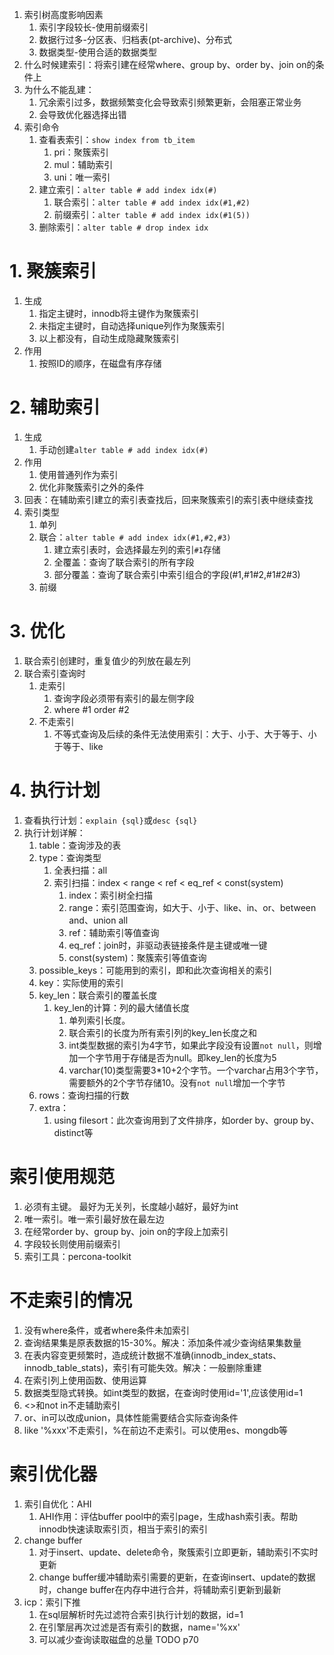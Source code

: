 1. 索引树高度影响因素
   1. 索引字段较长-使用前缀索引
   2. 数据行过多-分区表、归档表(pt-archive)、分布式
   3. 数据类型-使用合适的数据类型
2. 什么时候建索引：将索引建在经常where、group by、order by、join on的条件上
3. 为什么不能乱建：
   1. 冗余索引过多，数据频繁变化会导致索引频繁更新，会阻塞正常业务
   2. 会导致优化器选择出错
4. 索引命令
   1. 查看表索引：`show index from tb_item`
      1. pri：聚簇索引
      2. mul：辅助索引
      3. uni：唯一索引
   2. 建立索引：`alter table # add index idx(#)`
      1. 联合索引：`alter table # add index idx(#1,#2)`
      2. 前缀索引：`alter table # add index idx(#1(5))`
   3. 删除索引：`alter table # drop index idx`
# 1. 聚簇索引
1. 生成
   1. 指定主键时，innodb将主键作为聚簇索引
   2. 未指定主键时，自动选择unique列作为聚簇索引
   3. 以上都没有，自动生成隐藏聚簇索引
2. 作用
   1. 按照ID的顺序，在磁盘有序存储
# 2. 辅助索引
1. 生成
   1. 手动创建`alter table # add index idx(#)`
2. 作用
   1. 使用普通列作为索引
   2. 优化非聚簇索引之外的条件
3. 回表：在辅助索引建立的索引表查找后，回来聚簇索引的索引表中继续查找
4. 索引类型
   1. 单列
   2. 联合：`alter table # add index idx(#1,#2,#3)`
      1. 建立索引表时，会选择最左列的索引`#1`存储
      2. 全覆盖：查询了联合索引的所有字段
      3. 部分覆盖：查询了联合索引中索引组合的字段(#1,#1#2,#1#2#3)
   3. 前缀
# 3. 优化
1. 联合索引创建时，重复值少的列放在最左列
2. 联合索引查询时
   1. 走索引
      1. 查询字段必须带有索引的最左侧字段
      2. where #1 order #2
   2. 不走索引
      1. 不等式查询及后续的条件无法使用索引：大于、小于、大于等于、小于等于、like
# 4. 执行计划
1. 查看执行计划：`explain {sql}`或`desc {sql}`
2. 执行计划详解：
   1. table：查询涉及的表
   2. type：查询类型
      1. 全表扫描：all
      2. 索引扫描：index < range < ref < eq_ref < const(system)
         1. index：索引树全扫描
         2. range：索引范围查询，如大于、小于、like、in、or、between and、union all
         3. ref：辅助索引等值查询
         4. eq_ref：join时，非驱动表链接条件是主键或唯一键
         5. const(system)：聚簇索引等值查询
   3. possible_keys：可能用到的索引，即和此次查询相关的索引
   4. key：实际使用的索引
   5. key_len：联合索引的覆盖长度
      1. key_len的计算：列的最大储值长度
         1. 单列索引长度。
         2. 联合索引的长度为所有索引列的key_len长度之和
         3. int类型数据的索引为4字节，如果此字段没有设置`not null`，则增加一个字节用于存储是否为null。即key_len的长度为5
         4. varchar(10)类型需要3*10+2个字节。一个varchar占用3个字节，需要额外的2个字节存储10。没有`not null`增加一个字节
   6. rows：查询扫描的行数
   7. extra：
      1. using filesort：此次查询用到了文件排序，如order by、group by、distinct等
# 索引使用规范
1. 必须有主键。 最好为无关列，长度越小越好，最好为int
2. 唯一索引。唯一索引最好放在最左边
3. 在经常order by、group by、join on的字段上加索引
4. 字段较长则使用前缀索引
5. 索引工具：percona-toolkit
# 不走索引的情况
1. 没有where条件，或者where条件未加索引 
2. 查询结果集是原表数据的15-30%。解决：添加条件减少查询结果集数量
3. 在表内容变更频繁时，造成统计数据不准确(innodb_index_stats、innodb_table_stats)，索引有可能失效。解决：一般删除重建
4. 在索引列上使用函数、使用运算
5. 数据类型隐式转换。如int类型的数据，在查询时使用id='1',应该使用id=1
6. <>和not in不走辅助索引
7. or、in可以改成union，具体性能需要结合实际查询条件
8. like '%xxx'不走索引，%在前边不走索引。可以使用es、mongdb等
# 索引优化器
1. 索引自优化：AHI
   1. AHI作用：评估buffer pool中的索引page，生成hash索引表。帮助innodb快速读取索引页，相当于索引的索引
2. change buffer
   1. 对于insert、update、delete命令，聚簇索引立即更新，辅助索引不实时更新
   2. change buffer缓冲辅助索引需要的更新，在查询insert、update的数据时，change buffer在内存中进行合并，将辅助索引更新到最新
3. icp：索引下推
   1. 在sql层解析时先过滤符合索引执行计划的数据，id=1
   2. 在引擎层再次过滤是否有索引的数据，name='%xx'
   3. 可以减少查询读取磁盘的总量
TODO p70